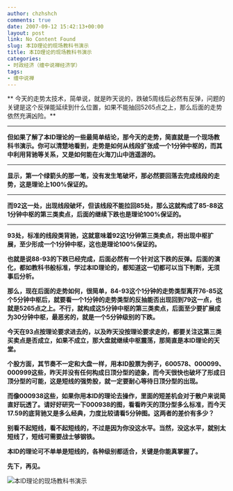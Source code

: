 ```yaml
---
author: chzhshch
comments: true
date: 2007-09-12 15:42:13+00:00
layout: post
link: No Content Found
slug: 本ID理论的现场教科书演示
title: 本ID理论的现场教科书演示
categories:
- 时政经济（缠中说禅经济学）
tags:
- 缠中说禅
---
```


			

** 今天的走势太技术，简单说，就是昨天说的，跌破5周线后必然有反弹，问题的关键是这个反弹能延续到什么位置，如果不能抽回5265点之上，那么后面的走势依然充满凶险。**

** **

**但如果了解了本ID理论的一些最简单结论，那今天的走势，简直就是一个现场教科书演示。你可以清楚地看到，走势是如何从线段扩张成一个1分钟中枢的，而其中利用背驰等关系，又是如何能在火海刀山中逍遥游的。**

** **

**显示，第一个绿箭头的那一笔，没有发生笔破坏，那必然要回落去完成线段的走势，这是理论上100%保证的。**

** **

**而92这一处，出现线段破坏，但该线段不能拉回85处，那么这就构成了85-88这1分钟中枢的第三类卖点，后面的继续下跌也是理论100%保证的。**

** **

**93处，标准的线段类背驰，这就意味着92这1分钟第三类卖点，将出现中枢扩展，至少形成一个1分钟中枢，这也是理论100%保证的。**

**也就是说88-93的下跌已经完成，后面必然有一个针对这下跌的反弹。后面的演化，都如教科书般标准，学过本ID理论的，都知道这一切都可以当下判断，无须事后分析。**

**那么，现在后面的走势如何，很简单，84-93这个1分钟的走势类型离开76-85这个5分钟中枢后，就要看一个1分钟的走势类型的反抽能否出现回到79这一点，也就是5265点之上。不行，就构成这5分钟中枢的第三类卖点，后面至少要扩展成为30分钟中枢，最恶劣的，就是一个5分钟级别的下跌。**

**今天在93点按理论要求进去的，以及昨天没按理论要求走的，都要关注这第三类买卖点是否成立，如果不成立，那大盘就继续中枢震荡，那简直是本ID理论的天堂。**

**个股方面，其节奏不一定和大盘一样，用本ID股票为例子，600578、000099、000999这些，昨天并没有任何构成日顶分型的迹象，而今天很快也破坏了形成日顶分型的可能，这是短线的强势股，就一定要耐心等待日顶分型的出现。**

**而像000938这些，如果你用本ID的理论去操作，里面的短差机会对于散户来说简直好玩透了。请好好研究一下000938的图，看看昨天的顶分型多么标准，而今天17.59的底背驰又是多么经典，力度比较请看5分钟图。这两者的差价有多少？**

**别看不起短线，看不起短线的，不过是因为你没这水平。当然，没这水平，就别太短线了，短线可需要战士够钢铁。**

**本ID的理论可不单单是短线的，各种级别都适合，关键是你能真掌握了。**

**先下，再见。**

![本ID理论的现场教科书演示](http://simg.sinajs.cn/blog7style/images/common/sg_trans.gif)
